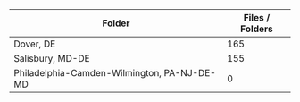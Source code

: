 | Folder                                      |   Files / Folders |
|---------------------------------------------|-------------------|
| Dover, DE                                   |               165 |
| Salisbury, MD-DE                            |               155 |
| Philadelphia-Camden-Wilmington, PA-NJ-DE-MD |                 0 |
